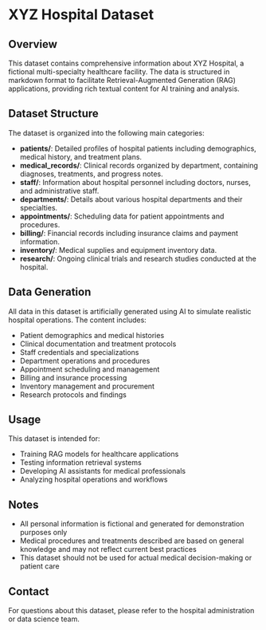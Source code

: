 # XYZ Hospital Dataset

## Overview

This dataset contains comprehensive information about XYZ Hospital, a fictional multi-specialty healthcare facility. The data is structured in markdown format to facilitate Retrieval-Augmented Generation (RAG) applications, providing rich textual content for AI training and analysis.

## Dataset Structure

The dataset is organized into the following main categories:

- **patients/**: Detailed profiles of hospital patients including demographics, medical history, and treatment plans.
- **medical_records/**: Clinical records organized by department, containing diagnoses, treatments, and progress notes.
- **staff/**: Information about hospital personnel including doctors, nurses, and administrative staff.
- **departments/**: Details about various hospital departments and their specialties.
- **appointments/**: Scheduling data for patient appointments and procedures.
- **billing/**: Financial records including insurance claims and payment information.
- **inventory/**: Medical supplies and equipment inventory data.
- **research/**: Ongoing clinical trials and research studies conducted at the hospital.

## Data Generation

All data in this dataset is artificially generated using AI to simulate realistic hospital operations. The content includes:

- Patient demographics and medical histories
- Clinical documentation and treatment protocols
- Staff credentials and specializations
- Department operations and procedures
- Appointment scheduling and management
- Billing and insurance processing
- Inventory management and procurement
- Research protocols and findings

## Usage

This dataset is intended for:

- Training RAG models for healthcare applications
- Testing information retrieval systems
- Developing AI assistants for medical professionals
- Analyzing hospital operations and workflows

## Notes

- All personal information is fictional and generated for demonstration purposes only
- Medical procedures and treatments described are based on general knowledge and may not reflect current best practices
- This dataset should not be used for actual medical decision-making or patient care

## Contact

For questions about this dataset, please refer to the hospital administration or data science team.